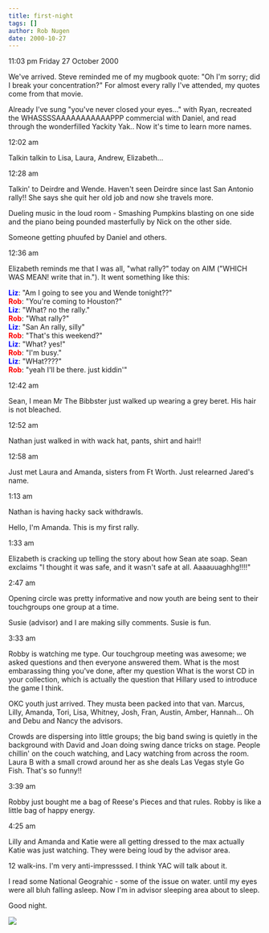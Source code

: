 ```yaml
---
title: first-night
tags: []
author: Rob Nugen
date: 2000-10-27
---
```


<p class=date>11:03 pm Friday 27 October 2000

<p>We've arrived.  Steve reminded me of my mugbook quote:  "Oh I'm sorry;
did I break your concentration?"  For almost every rally I've attended, my
quotes come from that movie.

<p>Already I've sung "you've never closed your eyes..." with Ryan, recreated
the WHASSSSAAAAAAAAAAAPPP commercial with Daniel, and read through the
wonderfilled Yackity Yak..  Now it's time to learn more names.

<p class=date>12:02 am

<p>Talkin talkin to Lisa, Laura, Andrew, Elizabeth...

<p class=date>12:28 am

<p>Talkin' to Deirdre and Wende.  Haven't seen Deirdre since last San
Antonio rally!!  She says she quit her old job and now she travels more.

<p>Dueling music in the loud room - Smashing Pumpkins blasting on one side
and the piano being pounded masterfully by Nick on the other side.

<p>Someone getting phuufed by Daniel and others.

<p class=date>12:36 am

<p>Elizabeth reminds me that I was all, "what rally?" today on AIM ("WHICH
WAS MEAN!  write that in.").  It went something like this:

<p><font color="#0000FF"><b>Liz</b></font>: "Am I going to see you and Wende
tonight??"
<br><font color="#FF0000"><b>Rob</b></font>: "You're coming to Houston?"
<br><font color="#0000FF"><b>Liz</b></font>: "What?  no the rally."
<br><font color="#FF0000"><b>Rob</b></font>: "What rally?"
<br><font color="#0000FF"><b>Liz</b></font>: "San An rally, silly"
<br><font color="#FF0000"><b>Rob</b></font>: "That's this weekend?"
<br><font color="#0000FF"><b>Liz</b></font>: "What?  yes!"
<br><font color="#FF0000"><b>Rob</b></font>: "I'm busy."
<br><font color="#0000FF"><b>Liz</b></font>: "WHat????"
<br><font color="#FF0000"><b>Rob</b></font>: "yeah I'll be there.  just
kiddin'"

<p class=date>12:42 am

<p>Sean, I mean Mr The Bibbster just walked up wearing a grey beret.
His hair is not bleached.

<p class=date>12:52 am

<p>Nathan just walked in with wack hat, pants, shirt and hair!!

<p class=date>12:58 am

<p>Just met Laura and Amanda, sisters from Ft Worth.  Just relearned Jared's
name.

<p class=date>1:13 am

<p>Nathan is having hacky sack withdrawls.

<p class=message>Hello, I'm Amanda. This is my first rally.

<p class=date>1:33 am

<p>Elizabeth is cracking up telling the story about how Sean ate soap.  Sean
exclaims "I thought it was safe, and it wasn't safe at all.
Aaaauuaghhg!!!!"

<p class=date>2:47 am

<p>Opening circle was pretty informative and now youth are being sent to
their touchgroups one group at a time.

<p>Susie (advisor) and I are making silly comments.  Susie is fun.

<p class=date>3:33 am

<p>Robby is watching me type. Our touchgroup meeting was awesome; we asked
questions and then everyone answered them.  What is the most embarassing
thing you've done, after my question What is the worst CD in your
collection, which is actually the question that Hillary used to introduce
the game I think.

<p>OKC youth just arrived.  They musta been packed into that van.  Marcus,
Lilly, Amanda, Tori, Lisa, Whitney, Josh, Fran, Austin, Amber, Hannah...  Oh
and Debu and Nancy the advisors.

<p>Crowds are dispersing into little groups; the big band swing is quietly
in the background with David and Joan doing swing dance tricks on stage.
People chillin' on the couch watching, and Lacy watching from across the
room.  Laura B with a small crowd around her as she deals Las Vegas style Go
Fish.  That's so funny!!

<p class=date>3:39 am

<p>Robby just bought me a bag of Reese's Pieces and that rules.  Robby is
like a little bag of happy energy.

<p class=date>4:25 am

<p>Lilly and Amanda and Katie were all getting dressed to the max actually
Katie was just watching.  They were being loud by the advisor area.

<p>12 walk-ins.  I'm very anti-impresssed.  I think YAC will talk about it.

<p>I read some National Geograhic - some of the issue on water.  until my
eyes were all bluh falling asleep.  Now I'm in advisor sleeping area about
to sleep.

<p>Good night.

<p><img src="/images/rob/wL-ROB.gif">

